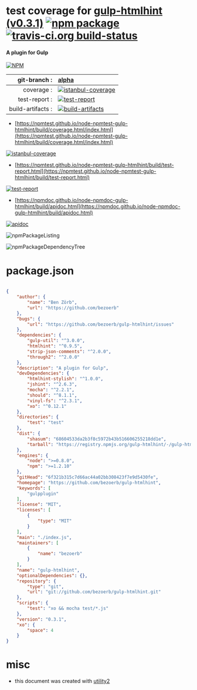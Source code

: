 # test coverage for  [gulp-htmlhint (v0.3.1)](https://github.com/bezoerb/gulp-htmlhint)  [![npm package](https://img.shields.io/npm/v/npmtest-gulp-htmlhint.svg?style=flat-square)](https://www.npmjs.org/package/npmtest-gulp-htmlhint) [![travis-ci.org build-status](https://api.travis-ci.org/npmtest/node-npmtest-gulp-htmlhint.svg)](https://travis-ci.org/npmtest/node-npmtest-gulp-htmlhint)
#### A plugin for Gulp

[![NPM](https://nodei.co/npm/gulp-htmlhint.png?downloads=true&downloadRank=true&stars=true)](https://www.npmjs.com/package/gulp-htmlhint)

| git-branch : | [alpha](https://github.com/npmtest/node-npmtest-gulp-htmlhint/tree/alpha)|
|--:|:--|
| coverage : | [![istanbul-coverage](https://npmtest.github.io/node-npmtest-gulp-htmlhint/build/coverage.badge.svg)](https://npmtest.github.io/node-npmtest-gulp-htmlhint/build/coverage.html/index.html)|
| test-report : | [![test-report](https://npmtest.github.io/node-npmtest-gulp-htmlhint/build/test-report.badge.svg)](https://npmtest.github.io/node-npmtest-gulp-htmlhint/build/test-report.html)|
| build-artifacts : | [![build-artifacts](https://npmtest.github.io/node-npmtest-gulp-htmlhint/glyphicons_144_folder_open.png)](https://github.com/npmtest/node-npmtest-gulp-htmlhint/tree/gh-pages/build)|

- [https://npmtest.github.io/node-npmtest-gulp-htmlhint/build/coverage.html/index.html](https://npmtest.github.io/node-npmtest-gulp-htmlhint/build/coverage.html/index.html)

[![istanbul-coverage](https://npmtest.github.io/node-npmtest-gulp-htmlhint/build/screenCapture.buildCi.browser.%252Ftmp%252Fbuild%252Fcoverage.lib.html.png)](https://npmtest.github.io/node-npmtest-gulp-htmlhint/build/coverage.html/index.html)

- [https://npmtest.github.io/node-npmtest-gulp-htmlhint/build/test-report.html](https://npmtest.github.io/node-npmtest-gulp-htmlhint/build/test-report.html)

[![test-report](https://npmtest.github.io/node-npmtest-gulp-htmlhint/build/screenCapture.buildCi.browser.%252Ftmp%252Fbuild%252Ftest-report.html.png)](https://npmtest.github.io/node-npmtest-gulp-htmlhint/build/test-report.html)

- [https://npmdoc.github.io/node-npmdoc-gulp-htmlhint/build/apidoc.html](https://npmdoc.github.io/node-npmdoc-gulp-htmlhint/build/apidoc.html)

[![apidoc](https://npmdoc.github.io/node-npmdoc-gulp-htmlhint/build/screenCapture.buildCi.browser.%252Ftmp%252Fbuild%252Fapidoc.html.png)](https://npmdoc.github.io/node-npmdoc-gulp-htmlhint/build/apidoc.html)

![npmPackageListing](https://npmtest.github.io/node-npmtest-gulp-htmlhint/build/screenCapture.npmPackageListing.svg)

![npmPackageDependencyTree](https://npmtest.github.io/node-npmtest-gulp-htmlhint/build/screenCapture.npmPackageDependencyTree.svg)



# package.json

```json

{
    "author": {
        "name": "Ben Zörb",
        "url": "https://github.com/bezoerb"
    },
    "bugs": {
        "url": "https://github.com/bezoerb/gulp-htmlhint/issues"
    },
    "dependencies": {
        "gulp-util": "^3.0.0",
        "htmlhint": "^0.9.5",
        "strip-json-comments": "^2.0.0",
        "through2": "^2.0.0"
    },
    "description": "A plugin for Gulp",
    "devDependencies": {
        "htmlhint-stylish": "^1.0.0",
        "jshint": "^2.6.3",
        "mocha": "^2.2.1",
        "should": "^8.1.1",
        "vinyl-fs": "^2.3.1",
        "xo": "^0.12.1"
    },
    "directories": {
        "test": "test"
    },
    "dist": {
        "shasum": "68604533da2b3f8c5972b43b516606255218dd1e",
        "tarball": "https://registry.npmjs.org/gulp-htmlhint/-/gulp-htmlhint-0.3.1.tgz"
    },
    "engines": {
        "node": ">=0.8.0",
        "npm": ">=1.2.10"
    },
    "gitHead": "6f321b315c7d66ac44a02bb308423f7e9d5430fe",
    "homepage": "https://github.com/bezoerb/gulp-htmlhint",
    "keywords": [
        "gulpplugin"
    ],
    "license": "MIT",
    "licenses": [
        {
            "type": "MIT"
        }
    ],
    "main": "./index.js",
    "maintainers": [
        {
            "name": "bezoerb"
        }
    ],
    "name": "gulp-htmlhint",
    "optionalDependencies": {},
    "repository": {
        "type": "git",
        "url": "git://github.com/bezoerb/gulp-htmlhint.git"
    },
    "scripts": {
        "test": "xo && mocha test/*.js"
    },
    "version": "0.3.1",
    "xo": {
        "space": 4
    }
}
```



# misc
- this document was created with [utility2](https://github.com/kaizhu256/node-utility2)
